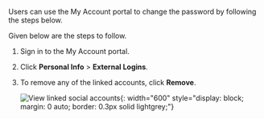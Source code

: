 <!-- markdownlint-disable-next-line -->

Users can use the My Account portal to change the password by following the steps below.

Given below are the steps to follow.

1. Sign in to the My Account portal.

2. Click **Personal Info** > **External Logins**.

3. To remove any of the linked accounts, click **Remove**.

    ![View linked social accounts]({{base_path}}/assets/img/guides/organization/self-service/myaccount/view-linked-accounts.png){: width="600" style="display: block; margin: 0 auto; border: 0.3px solid lightgrey;"}
